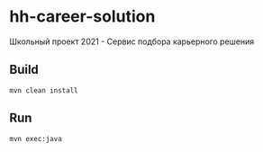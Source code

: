 # hh-career-solution
Школьный проект 2021 - Сервис подбора карьерного решения

## Build
`mvn clean install`

## Run
`mvn exec:java`